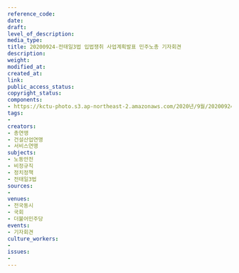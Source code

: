 ```yaml
---
reference_code: 
date: 
draft: 
level_of_description: 
media_type: 
title: 20200924-전태일3법 입법쟁취 사업계획발표 민주노총 기자회견
description: 
weight: 
modified_at: 
created_at: 
link: 
public_access_status: 
copyright_status: 
components:
- https://kctu-photo.s3.ap-northeast-2.amazonaws.com/2020년/9월/20200924-전태일3법+입법쟁취+사업계획발표+민주노총+기자회견/401713_49475_4629.jpg
tags:
- 
creators:
- 총연맹
- 건설산업연맹
- 서비스연맹
subjects:
- 노동안전
- 비정규직
- 정치정책
- 전태일3법
sources:
- 
venues:
- 전국동시
- 국회
- 더불어민주당
events:
- 기자회견
culture_workers:
- 
issues:
- 
---
```

